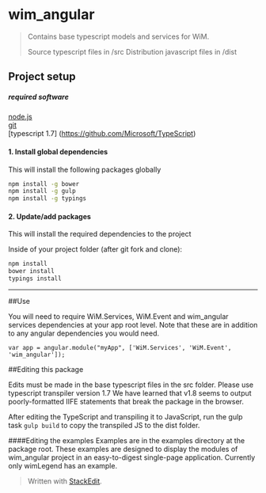 ﻿# wim_angular
> Contains base typescript models and services for WiM.
> 
> Source typescript files in /src
> Distribution javascript files in /dist

## Project setup

##### required software
[node.js](http://nodejs.org)  
[git](https://git-scm.com/)  
[typescript 1.7] (https://github.com/Microsoft/TypeScript)

#### 1.  Install global dependencies
This will install the following packages globally

```bash
npm install -g bower
npm install -g gulp
npm install -g typings
```

#### 2.  Update/add packages
This will install the required dependencies to the project

Inside of your project folder (after git fork and clone):
```bash
npm install
bower install
typings install 
```
------

##Use

You will need to require WiM.Services, WiM.Event and wim_angular services dependencies at your app root level. Note that these are in addition to any angular dependencies you would need.

```
var app = angular.module("myApp", ['WiM.Services', 'WiM.Event', 'wim_angular']);
```



##Editing this package

Edits must be made in the base typescript files in the src folder. Please use typescript transpiler version 1.7 We have learned that v1.8 seems to output poorly-formatted IIFE statements that break the package in the browser.

After editing the TypeScript and transpiling it to JavaScript, run the gulp task `gulp build` to copy the transpiled JS to the dist folder.

####Editing the examples
Examples are in the examples directory at the package root. These examples are designed to display the modules of wim_angular project in an easy-to-digest single-page application. Currently only wimLegend has an example.




> Written with [StackEdit](https://stackedit.io/).

